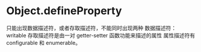 # Object.defineProperty

只能出现数据描述符，或者存取描述符，不能同时出现两种
数据描述符：writable
存取描述符是由一对 getter-setter 函数功能来描述的属性
属性描述符有 configurable 和 enumerable。